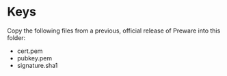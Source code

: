 # Keys

Copy the following files from a previous, official release of Preware into this folder:

- cert.pem
- pubkey.pem
- signature.sha1